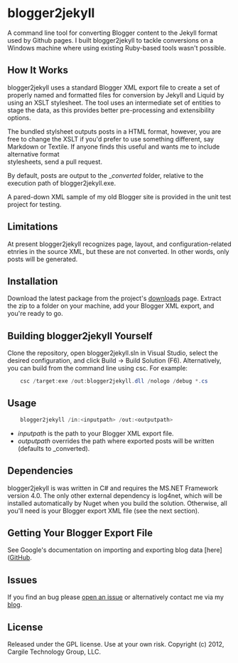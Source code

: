 blogger2jekyll
==============

A command line tool for converting Blogger content to the Jekyll format used by Github pages. I built blogger2jekyll 
to tackle conversions on a Windows machine where using existing Ruby-based tools wasn't possible. 

## How It Works
blogger2jekyll uses a standard Blogger XML export file to create a set of properly named and formatted files for 
conversion by Jekyll and Liquid by using an XSLT stylesheet. The tool uses an intermediate set of entities to stage the 
data, as this provides better pre-processing and extensibility options.

The bundled stylsheet outputs posts in a HTML format, however, you are free to change the XSLT if you'd prefer to use 
something different, say Markdown or Textile. If anyone finds this useful and wants me to include alternative format  
stylesheets, send a pull request.

By default, posts are output to the __converted_ folder, relative to the execution path of blogger2jekyll.exe. 

A pared-down XML sample of my old Blogger site is provided in the unit test project for testing.

## Limitations
At present blogger2jekyll recognizes page, layout, and configuration-related etnries in the source XML, but these are 
not converted. In other words, only posts will be generated.

## Installation
Download the latest package from the project's [downloads](https://github.com/kcargile/blogger2jekyll/downloads) page. 
Extract the zip to a folder on your machine, add your Blogger XML export, and you're ready to go.

## Building blogger2jekyll Yourself
Clone the repository, open blogger2jekyll.sln in Visual Studio, select the desired configuration, and click Build -> 
Build Solution (F6). Alternatively, you can build from the command line using csc. For example:
```powershell
	csc /target:exe /out:blogger2jekyll.dll /nologo /debug *.cs
```

## Usage
```powershell
	blogger2jekyll /in:<inputpath> /out:<outputpath>
```
* _inputpath_ is the path to your Blogger XML export file.
* _outputpath_ overrides the path where exported posts will be written (defaults to _converted).

## Dependencies
blogger2jekyll is was written in C# and requires the MS.NET Framework version 4.0. The only other external dependency
is log4net, which will be installed automatically by Nuget when you build the solution. Otherwise, all you'll need is 
your Blogger export XML file (see the next section).

## Getting Your Blogger Export File
See Google's documentation on importing and exporting blog data [here]([GitHub](http://support.google.com/blogger/bin/answer.py?hl=en&answer=97416). 

## Issues
If you find an bug please [open an issue](https://github.com/kcargile/blogger2jekyll/issues) or alternatively contact 
me via my [blog](http://www.kriscargile.com).

## License
Released under the GPL license. Use at your own risk. Copyright (c) 2012, Cargile Technology Group, LLC.